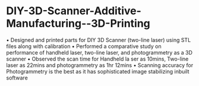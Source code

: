 # DIY-3D-Scanner-Additive-Manufacturing--3D-Printing


•	Designed and printed parts for DIY 3D Scanner (two-line laser) using STL files along with calibration
•	Performed a comparative study on performance of handheld laser, two-line laser, and photogrammetry as a 3D scanner
•	Observed the scan time for Handheld la ser as 10mins, Two-line laser as 22mins and photogrammetry as 1hr 12mins
•	Scanning accuracy for Photogrammetry is the best as it has sophisticated image stabilizing inbuilt software
